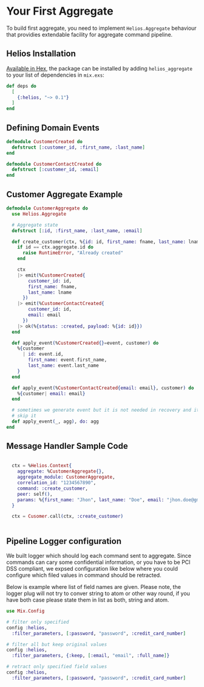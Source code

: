 # Your First Aggregate

To build first aggregate, you need to implement `Helios.Aggregate` behaviour that 
providies extendable facility for aggregate command pipeline.

## Helios Installation

[Available in Hex](https://hex.pm/packages/helios_aggregate), the package can be installed
by adding `helios_aggregate` to your list of dependencies in `mix.exs`:

```elixir
def deps do
  [
    {:helios, "~> 0.1"}
  ]
end
```

## Defining Domain Events

```elixir
defmodule CustomerCreated do
  defstruct [:customer_id, :first_name, :last_name]
end

defmodule CustomerContactCreated do
  defstruct [:customer_id, :email]
end
```

## Customer Aggregate Example

```elixir
defmodule CustomerAggregate do
  use Helios.Aggregate

  # Aggregate state
  defstruct [:id, :first_name, :last_name, :email]

  def create_customer(ctx, %{id: id, first_name: fname, last_name: lname, email: email}) do
    if id == ctx.aggregate.id do
      raise RuntimeError, "Already created"
    end

    ctx
    |> emit(%CustomerCreated{
        customer_id: id,
        first_name: fname,
        last_name: lname
      })
    |> emit(%CustomerContactCreated{
        customer_id: id,
        email: email
      })
    |> ok(%{status: :created, payload: %{id: id}})
  end

  def apply_event(%CustomerCreated{}=event, customer) do
    %{customer
      | id: event.id,
        first_name: event.first_name,
        last_name: event.last_name
    }
  end

  def apply_event(%CustomerContactCreated{email: email}, customer) do
    %{customer| email: email}
  end

  # sometimes we generate event but it is not needed in recovery and it is safe to
  # skip it
  def apply_event(_, agg), do: agg
end
```

## Message Handler Sample Code

```elixir
  
  ctx = %Helios.Context{
    aggregate: %CustomerAggregate{},
    aggregate_module: CustomerAggregate,
    correlation_id: "1234567890",
    command: :create_customer,
    peer: self(),
    params: %{first_name: "Jhon", last_name: "Doe", email: "jhon.doe@gmail.com"}
  }

  ctx = Cusomer.call(ctx, :create_customer)
    
```

## Pipeline Logger configuration

We built logger which should log each command sent to aggregate. Since commands 
can cary some confidential information, or you have to be PCI DSS compliant, 
we expsed configuration like below where you could configure which filed values
in command should be retracted.

Below is example where list of field names are given. Please note, the logger
plug will not try to conver string to atom or other way round, if you have both 
case please state them in list as both, string and atom.
```elixir
use Mix.Config

# filter only specified
config :helios, 
  :filter_parameters, [:password, "password", :credit_card_number]

# filter all but keep original values
config :helios, 
  :filter_parameters, {:keep, [:email, "email", :full_name]}

# retract only specified field values
config :helios, 
  :filter_parameters, [:password, "password", :credit_card_number]


```
